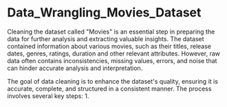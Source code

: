 # Data_Wrangling_Movies_Dataset
Cleaning the dataset called "Movies" is an essential step in preparing the data for further analysis and extracting valuable insights. The dataset contained information about various movies, such as their titles, release dates, genres, ratings, duration and other relevant attributes. However, raw data often contains inconsistencies, missing values, errors, and noise that can hinder accurate analysis and interpretation.

The goal of data cleaning is to enhance the dataset's quality, ensuring it is accurate, complete, and structured in a consistent manner. The process involves several key steps:
1. 
